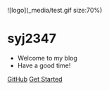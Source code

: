 ![logo](_media/test.gif size:70%)

# syj2347

- Welcome to my blog
- Have a good time!

[GitHub](https://github.com/syj2347)
[Get Started](/README.md)
